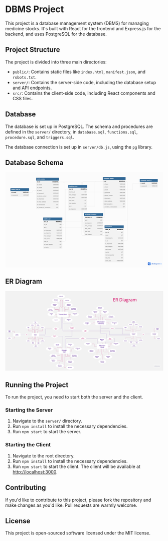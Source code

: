 # DBMS Project

This project is a database management system (DBMS) for managing medicine stocks. It's built with React for the frontend and Express.js for the backend, and uses PostgreSQL for the database.

## Project Structure

The project is divided into three main directories:

- `public/`: Contains static files like `index.html`, `manifest.json`, and `robots.txt`.
- `server/`: Contains the server-side code, including the database setup and API endpoints.
- `src/`: Contains the client-side code, including React components and CSS files.

## Database

The database is set up in PostgreSQL. The schema and procedures are defined in the `server/` directory, in `database.sql`, `functions.sql`, `procedure.sql`, and `triggers.sql`.

The database connection is set up in `server/db.js`, using the `pg` library.
## Database Schema
<img src="Database_Schema.png">

## ER Diagram
<img src="ER-Diagram.jpg">

## Running the Project

To run the project, you need to start both the server and the client.

### Starting the Server

1. Navigate to the `server/` directory.
2. Run `npm install` to install the necessary dependencies.
3. Run `npm start` to start the server.

### Starting the Client

1. Navigate to the root directory.
2. Run `npm install` to install the necessary dependencies.
3. Run `npm start` to start the client. The client will be available at [http://localhost:3000](http://localhost:3000).

## Contributing

If you'd like to contribute to this project, please fork the repository and make changes as you'd like. Pull requests are warmly welcome.

## License

This project is open-sourced software licensed under the MIT license.